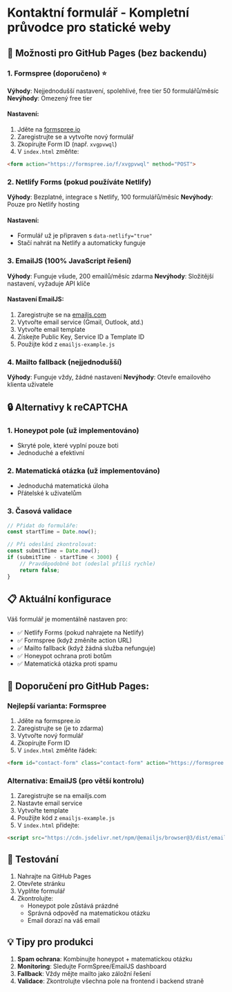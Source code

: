 # Kontaktní formulář - Kompletní průvodce pro statické weby

## 🚀 Možnosti pro GitHub Pages (bez backendu)

### 1. **Formspree** (doporučeno) ⭐
**Výhody**: Nejjednodušší nastavení, spolehlivé, free tier 50 formulářů/měsíc
**Nevýhody**: Omezený free tier

#### Nastavení:
1. Jděte na [formspree.io](https://formspree.io)
2. Zaregistrujte se a vytvořte nový formulář
3. Zkopírujte Form ID (např. `xvgpvwql`)
4. V `index.html` změňte:
```html
<form action="https://formspree.io/f/xvgpvwql" method="POST">
```

### 2. **Netlify Forms** (pokud používáte Netlify)
**Výhody**: Bezplatné, integrace s Netlify, 100 formulářů/měsíc
**Nevýhody**: Pouze pro Netlify hosting

#### Nastavení:
- Formulář už je připraven s `data-netlify="true"`
- Stačí nahrát na Netlify a automaticky funguje

### 3. **EmailJS** (100% JavaScript řešení)
**Výhody**: Funguje všude, 200 emailů/měsíc zdarma
**Nevýhody**: Složitější nastavení, vyžaduje API klíče

#### Nastavení EmailJS:
1. Zaregistrujte se na [emailjs.com](https://www.emailjs.com)
2. Vytvořte email service (Gmail, Outlook, atd.)
3. Vytvořte email template
4. Získejte Public Key, Service ID a Template ID
5. Použijte kód z `emailjs-example.js`

### 4. **Mailto fallback** (nejjednodušší)
**Výhody**: Funguje vždy, žádné nastavení
**Nevýhody**: Otevře emailového klienta uživatele

## 🔒 Alternativy k reCAPTCHA

### 1. **Honeypot pole** (už implementováno)
- Skryté pole, které vyplní pouze boti
- Jednoduché a efektivní

### 2. **Matematická otázka** (už implementováno)
- Jednoduchá matematická úloha
- Přátelské k uživatelům

### 3. **Časová validace**
```javascript
// Přidat do formuláře:
const startTime = Date.now();

// Při odeslání zkontrolovat:
const submitTime = Date.now();
if (submitTime - startTime < 3000) {
    // Pravděpodobně bot (odeslal příliš rychle)
    return false;
}
```

## 📋 Aktuální konfigurace

Váš formulář je momentálně nastaven pro:
- ✅ Netlify Forms (pokud nahrajete na Netlify)
- ✅ Formspree (když změníte action URL)
- ✅ Mailto fallback (když žádná služba nefunguje)
- ✅ Honeypot ochrana proti botům
- ✅ Matematická otázka proti spamu

## 🎯 Doporučení pro GitHub Pages:

### Nejlepší varianta: **Formspree**
1. Jděte na formspree.io
2. Zaregistrujte se (je to zdarma)
3. Vytvořte nový formulář
4. Zkopírujte Form ID
5. V `index.html` změňte řádek:
```html
<form id="contact-form" class="contact-form" action="https://formspree.io/f/VÁŠ_FORM_ID" method="POST">
```

### Alternativa: **EmailJS** (pro větší kontrolu)
1. Zaregistrujte se na emailjs.com
2. Nastavte email service
3. Vytvořte template
4. Použijte kód z `emailjs-example.js`
5. V `index.html` přidejte:
```html
<script src="https://cdn.jsdelivr.net/npm/@emailjs/browser@3/dist/email.min.js"></script>
```

## 🔧 Testování

1. Nahrajte na GitHub Pages
2. Otevřete stránku
3. Vyplňte formulář
4. Zkontrolujte:
   - Honeypot pole zůstává prázdné
   - Správná odpověď na matematickou otázku
   - Email dorazí na váš email

## 💡 Tipy pro produkci

1. **Spam ochrana**: Kombinujte honeypot + matematickou otázku
2. **Monitoring**: Sledujte FormSpree/EmailJS dashboard
3. **Fallback**: Vždy mějte mailto jako záložní řešení
4. **Validace**: Zkontrolujte všechna pole na frontend i backend straně